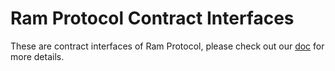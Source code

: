 # Ram Protocol Contract Interfaces

These are contract interfaces of Ram Protocol, please check out our [doc](https://docs.rammer.finance/dev/getting-started) for more details.
